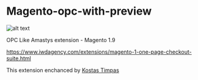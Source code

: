 # Magento-opc-with-preview

![alt text](https://d1glwk6fzdyvdu.cloudfront.net/pub/media/logo/default/iwd-logo_header.png)

OPC Like Amastys extension - Magento 1.9

https://www.iwdagency.com/extensions/magento-1-one-page-checkout-suite.html

This extension enchanced by <a href="https://github.com/KostasTimpas"> Kostas Timpas</a>
